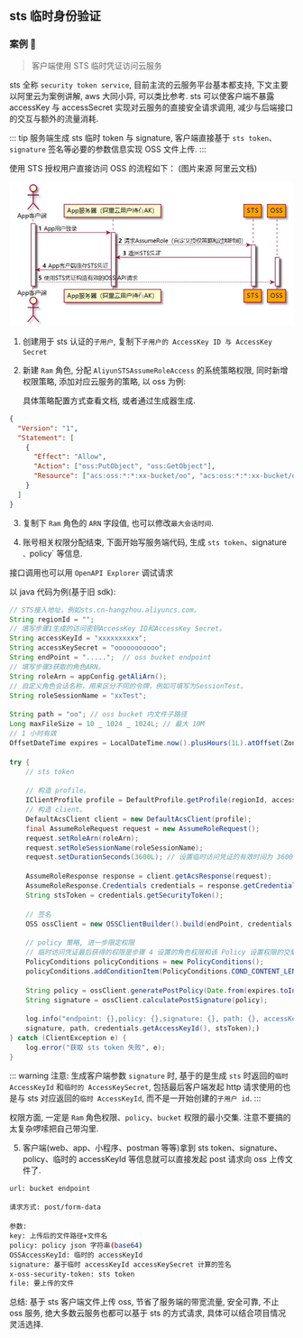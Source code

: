 ## sts 临时身份验证

### 案例 🦷

> 客户端使用 STS 临时凭证访问云服务

sts 全称 `security token service`, 目前主流的云服务平台基本都支持, 下文主要以阿里云为案例讲解, aws 大同小异, 可以类比参考. sts 可以使客户端不暴露 accessKey 与 accessSecret 实现对云服务的直接安全请求调用, 减少与后端接口的交互与额外的流量消耗.

::: tip
服务端生成 sts 临时 token 与 signature, 客户端直接基于 `sts token`、`signature` 签名等必要的参数信息实现 OSS 文件上传.
:::

使用 STS 授权用户直接访问 OSS 的流程如下： (图片来源 阿里云文档)

![sts](images/sts.jpg)

1. 创建用于 sts 认证的`子用户`, 复制下`子用户的 AccessKey ID 与 AccessKey Secret`

2. 新建 `Ram` 角色, 分配 `AliyunSTSAssumeRoleAccess` 的系统策略权限, 同时新增权限策略, 添加对应云服务的策略, 以 oss 为例:

   具体策略配置方式查看文档, 或者通过生成器生成.

```json
{
  "Version": "1",
  "Statement": [
    {
      "Effect": "Allow",
      "Action": ["oss:PutObject", "oss:GetObject"],
      "Resource": ["acs:oss:*:*:xx-bucket/oo", "acs:oss:*:*:xx-bucket/oo/*"]
    }
  ]
}
```

3. 复制下 `Ram` 角色的 `ARN` 字段值, 也可以修改`最大会话时间`.

4. 账号相关权限分配结束, 下面开始写服务端代码, 生成 `sts token`、signature `、`policy` 等信息.

接口调用也可以用 `OpenAPI Explorer` 调试请求

以 java 代码为例(基于旧 sdk):

```java
// STS接入地址，例如sts.cn-hangzhou.aliyuncs.com。
String regionId = "";
// 填写步骤1生成的访问密钥AccessKey ID和AccessKey Secret。
String accessKeyId = "xxxxxxxxxx";
String accessKeySecret = "ooooooooooo";
String endPoint = ".....";  // oss bucket endpoint
// 填写步骤3获取的角色ARN。
String roleArn = appConfig.getAliArn();
// 自定义角色会话名称，用来区分不同的令牌，例如可填写为SessionTest。
String roleSessionName = "xxTest";

String path = "oo"; // oss bucket 内文件子路径
Long maxFileSize = 10 _ 1024 _ 1024L; // 最大 10M
// 1 小时有效
OffsetDateTime expires = LocalDateTime.now().plusHours(1L).atOffset(ZoneOffset.of("+8"));
​
try {
    // sts token
    ​
    // 构造 profile。
    IClientProfile profile = DefaultProfile.getProfile(regionId, accessKeyId, accessKeySecret);
    // 构造 client。
    DefaultAcsClient client = new DefaultAcsClient(profile);
    final AssumeRoleRequest request = new AssumeRoleRequest();
    request.setRoleArn(roleArn);
    request.setRoleSessionName(roleSessionName);
    request.setDurationSeconds(3600L); // 设置临时访问凭证的有效时间为 3600 秒。
    ​
    AssumeRoleResponse response = client.getAcsResponse(request);
    AssumeRoleResponse.Credentials credentials = response.getCredentials();
    String stsToken = credentials.getSecurityToken();
    ​
    // 签名
    OSS ossClient = new OSSClientBuilder().build(endPoint, credentials.getAccessKeyId(), credentials.getAccessKeySecret(), stsToken);
    ​
    // policy 策略, 进一步限定权限
    // 临时访问凭证最后获得的权限是步骤 4 设置的角色权限和该 Policy 设置权限的交集，
    PolicyConditions policyConditions = new PolicyConditions();
    policyConditions.addConditionItem(PolicyConditions.COND_CONTENT_LENGTH_RANGE, 0, maxFileSize);
    ​
    String policy = ossClient.generatePostPolicy(Date.from(expires.toInstant()), policyConditions);
    String signature = ossClient.calculatePostSignature(policy);
    ​
    log.info("endpoint: {},policy: {},signature: {}, path: {}, accessKeyId: {}, sts_token: {}",endPoint, Base64Utils.encodeToString(policy.getByte(StandardCharsets.UTF_8)),
    signature, path, credentials.getAccessKeyId(), stsToken);)
} catch (ClientException e) {
    log.error("获取 sts token 失败", e);
}
```

::: warning
注意: 生成客户端参数 `signature` 时, 基于的是生成 `sts` 时返回的`临时 AccessKeyId` 和`临时的 AccessKeySecret`, 包括最后客户端发起 http 请求使用的也是与 sts 对应返回的`临时 AccessKeyId`, 而不是一开始创建的`子用户 id`.
:::

权限方面, 一定是 `Ram` 角色权限、`policy`、`bucket` 权限的最小交集. 注意不要搞的太复杂啰嗦把自己带沟里.

5. 客户端(web、app、小程序、postman 等等)拿到 sts token、signature、policy、临时的 accessKeyId 等信息就可以直接发起 post 请求向 oss 上传文件了.

```bash
url: bucket endpoint

请求方式: post/form-data

参数:
key: 上传后的文件路径+文件名
policy: policy json 字符串(base64)
OSSAccessKeyId: 临时的 accessKeyId
signature: 基于临时 accessKeyId accessKeySecret 计算的签名
x-oss-security-token: sts token
file: 要上传的文件
```

总结: 基于 sts 客户端文件上传 oss, 节省了服务端的带宽流量, 安全可靠, 不止 oss 服务, 绝大多数云服务也都可以基于 sts 的方式请求, 具体可以结合项目情况灵活选择.

